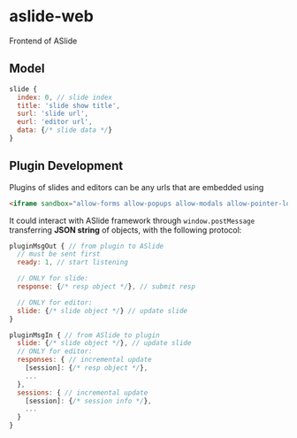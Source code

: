 # aslide-web

Frontend of ASlide

## Model

```js
slide {
  index: 0, // slide index
  title: 'slide show title',
  surl: 'slide url',
  eurl: 'editor url',
  data: {/* slide data */}
}
```

## Plugin Development

Plugins of slides and editors can be any urls that are embedded using 

```html
<iframe sandbox="allow-forms allow-popups allow-modals allow-pointer-lock allow-orientation-lock allow-scripts allow-same-origin"></iframe>
```

It could interact with ASlide framework through `window.postMessage` transferring **JSON string** of objects, with the following protocol:

```js
pluginMsgOut { // from plugin to ASlide
  // must be sent first
  ready: 1, // start listening

  // ONLY for slide:
  response: {/* resp object */}, // submit resp

  // ONLY for editor:
  slide: {/* slide object */} // update slide
}

pluginMsgIn { // from ASlide to plugin
  slide: {/* slide object */}, // update slide
  // ONLY for editor:
  responses: { // incremental update
    [session]: {/* resp object */},
    ...
  },
  sessions: { // incremental update
    [session]: {/* session info */},
    ...
  }
}
```
